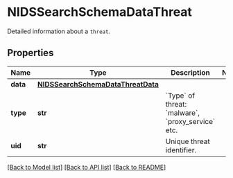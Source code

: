# NIDSSearchSchemaDataThreat

Detailed information about a `threat`.

## Properties
Name | Type | Description | Notes
------------ | ------------- | ------------- | -------------
**data** | [**NIDSSearchSchemaDataThreatData**](NIDSSearchSchemaDataThreatData.md) |  | 
**type** | **str** | &#x60;Type&#x60; of threat: &#x60;malware&#x60;, &#x60;proxy_service&#x60; etc. | 
**uid** | **str** | Unique threat identifier. | 

[[Back to Model list]](../README.md#documentation-for-models) [[Back to API list]](../README.md#documentation-for-api-endpoints) [[Back to README]](../README.md)


